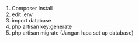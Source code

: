 1. Composer Install
2. edit .env
3. import database
4. php artisan key:generate
5. php artisan migrate (Jangan lupa set up database)

